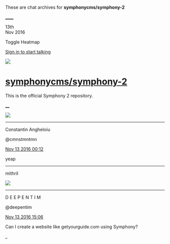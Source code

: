 These are chat archives for **symphonycms/symphony-2**

[__](/symphonycms/symphony-2/archives/2016/11/14)[__](/symphonycms/symphony-2/archives/2016/11/12)

13th  
Nov 2016

Toggle Heatmap

[Sign in to start talking](/login?action=login&button=archive-login)

![](https://avatars-02.gitter.im/group/iv/3/57542c45c43b8c601977197e?s=48)

#  [symphonycms/symphony-2](/symphonycms/symphony-2)

This is the official Symphony 2 repository.

[ __](/orgs/symphonycms/rooms "More symphonycms rooms")

![](https://avatars1.githubusercontent.com/u/2312755?v=3&s=30)

____

Constantin Angheloiu

@cmnstmntmn

[Nov 13 2016
00:12](https://gitter.im/symphonycms/symphony-2?at=5827afdcec38b45556f57087)

yeap

____

mithril

![](https://avatars2.githubusercontent.com/u/14071397?v=3&s=30)

____

D E E P E N T I M

@deepentim

[Nov 13 2016
15:06](https://gitter.im/symphonycms/symphony-2?at=5828818f65485ebc678d03bd)

Can I create a website like getyourguide.com using Symphony?

_

